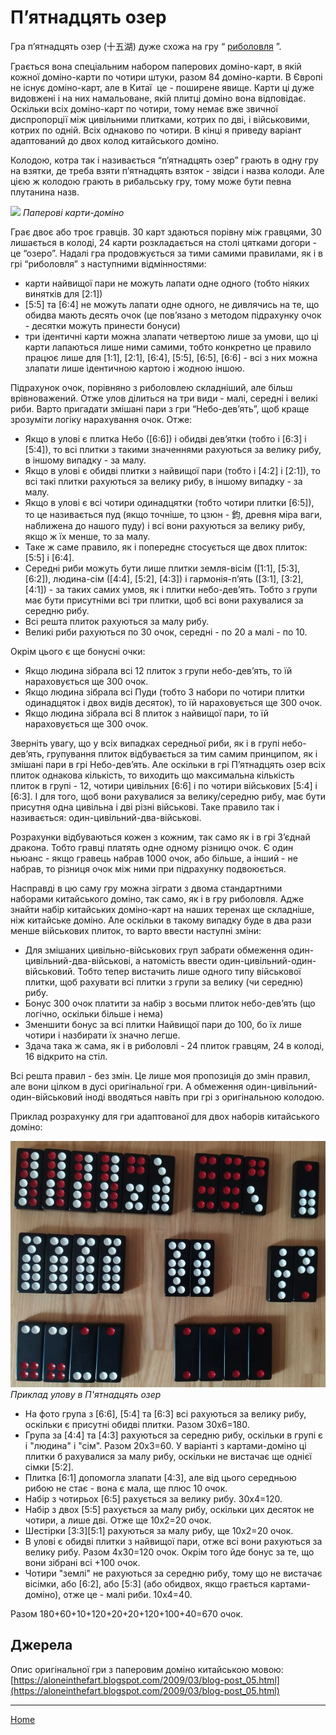 # П’ятнадцять озер

Гра п’ятнадцять озер (十五湖) дуже схожа на гру “ [риболовля](/wpua/gupai/fishing/tiuu.html) ”. 

Грається вона спеціальним набором паперових доміно-карт, в якій кожної доміно-карти по чотири штуки, разом 84 доміно-карти. В Європі не існує доміно-карт, але в Китаї  це - поширене явище. Карти ці дуже видовжені і на них намальоване, якій плитці доміно вона відповідає. Оскільки всіх доміно-карт по чотири, тому немає вже звичної диспропорції між цивільними плитками, котрих по дві, і військовими, котрих по одній. Всіх однаково по чотири. В кінці я приведу варіант адаптований до двох колод китайського доміно. 

Колодою, котра так і називається “п’ятнадцять озер” грають в одну гру на взятки, де треба взяти п’ятнадцять взяток - звідси і назва колоди. Але цією ж колодою грають в рибальську гру, тому може бути певна плутанина назв. 

![](https://upload.wikimedia.org/wikipedia/commons/thumb/a/ac/%E5%8D%81%E4%BA%94%E6%B9%96.png/562px-%E5%8D%81%E4%BA%94%E6%B9%96.png)
_Паперові карти-доміно_

Грає двоє або троє гравців. 30 карт здаються порівну між гравцями, 30 лишається в колоді, 24 карти розкладається на столі цятками догори - це “озеро”. Надалі гра продовжується за тими самими правилами, як і в грі “риболовля” з наступними відмінностями: 

 - карти найвищої пари не можуть лапати одне одного (тобто ніяких винятків для [2:1])
 - [5:5] та [6:4] не можуть лапати одне одного, не дивлячись на те, що обидва мають десять очок (це пов’язано з методом підрахунку очок - десятки можуть принести бонуси)
 - три ідентичні карти можна злапати четвертою лише за умови, що ці карти лапаються лише ними самими, тобто конкретно це правило працює лише для [1:1], [2:1], [6:4], [5:5], [6:5], [6:6] - всі з них можна злапати лише ідентичною картою і жодною іншою.

Підрахунок очок, порівняно з риболовлею складніший, але більш врівноважений. Отже улов ділиться на три види - малі, середні і великі риби. Варто пригадати змішані пари з гри “Небо-дев’ять”, щоб краще зрозуміти логіку нарахування очок. Отже: 

 - Якщо в улові є плитка Небо ([6:6]) і обидві дев’ятки (тобто і [6:3] і [5:4]), то всі плитки з такими значеннями рахуються за велику рибу, в іншому випадку - за малу.
 - Якщо в улові є обидві плитки з найвищої пари (тобто і [4:2] і [2:1]), то всі такі плитки рахуються за велику рибу, в іншому випадку - за малу.
 - Якщо в улові є всі чотири одинадцятки (тобто чотири плитки [6:5]), то це називається пуд (якщо точніше, то цзюн - 鈞, древня міра ваги, наближена до нашого пуду) і всі вони рахуються за велику рибу, якщо ж їх менше, то за малу.
 - Таке ж саме правило, як і попереднє стосується ще двох плиток: [5:5] і [6:4].
 - Середні риби можуть бути лише плитки земля-вісім ([1:1], [5:3], [6:2]), людина-сім ([4:4], [5:2], [4:3]) і гармонія-п’ять ([3:1], [3:2], [4:1]) - за таких самих умов, як і плитки небо-дев’ять. Тобто з групи має бути присутніми всі три плитки, щоб всі вони рахувалися за середню рибу. 
 - Всі решта плиток рахуються за малу рибу.
 - Великі риби рахуються по 30 очок, середні - по 20 а малі - по 10. 

Окрім цього є ще бонусні очки: 

 - Якщо людина зібрала всі 12 плиток з групи небо-дев’ять, то їй нараховується ще 300 очок.
 - Якщо людина зібрала всі Пуди (тобто 3 набори по чотири плитки одинадцяток і двох видів десяток), то їй нараховується ще 300 очок.
 - Якщо людина зібрала всі 8 плиток з найвищої пари, то їй нараховується ще 300 очок.

Зверніть увагу, що у всіх випадках середньої риби, як і в групі небо-дев’ять, групування плиток відбувається за тим самим принципом, як і змішані пари в грі Небо-дев’ять. Але оскільки в грі П’ятнадцять озер всіх плиток однакова кількість, то виходить що максимальна кількість плиток в групі - 12, чотири цивільних [6:6] і по чотири військових [5:4] і [6:3]. І для того, щоб вони рахувалися за велику/середню рибу, має бути присутня одна цивільна і дві різні військові. Таке правило так і називається: один-цивільний-два-військові. 

Розрахунки відбуваються кожен з кожним, так само як і в грі З’єднай дракона. Тобто гравці платять одне одному різницю очок. Є один ньюанс - якщо гравець набрав 1000 очок, або більше, а інший - не набрав, то різниця очок між ними при підрахунку подвоюється. 

Насправді в цю саму гру можна зіграти з двома стандартними наборами китайського доміно, так само, як і в гру риболовля. Адже знайти набір китайських доміно-карт на наших теренах ще складніше, ніж китайське доміно. Але оскільки в такому випадку буде в два рази менше військових плиток, то варто ввести наступні зміни: 

 - Для змішаних цивільно-військових груп забрати обмеження один-цивільний-два-військові, а натомість ввести один-цивільний-один-військовий. Тобто тепер вистачить лише одного типу військової плитки, щоб рахувати всі плитки з групи за велику (чи середню) рибу.
 - Бонус 300 очок платити за набір з восьми плиток небо-дев’ять (що логічно, оскільки більше і нема)
 - Зменшити бонус за всі плитки Найвищої пари до 100, бо їх лише чотири і назбирати їх значно легше.
 - Здача така ж сама, як і в риболовлі - 24 плиток гравцям, 24 в колоді, 16 відкрито на стіл.

Всі решта правил - без змін. Це лише моя пропозиція до змін правил, але вони цілком в дусі оригінальної гри. А обмеження один-цивільний-один-військовий іноді вводяться навіть при грі з оригінальною колодою. 

Приклад розрахунку для гри адаптованої для двох наборів китайського доміно: 

![](/docs/assets/images/gupai/shi-wu-hu-catch.jpg?w=578)
_Приклад улову в П'ятнадцять озер_

 - На фото група з [6:6], [5:4] та [6:3] всі рахуються за велику рибу, оскільки є присутні обидві плитки. Разом 30х6=180.   
 - Група за [4:4] та [4:3] рахуються за середню рибу, оскільки в групі є і "людина" і "сім". Разом 20х3=60. У варіанті з картами-доміно ці плитки б рахувалися за малу рибу, оскільки не вистачає ще однієї сімки [5:2].   
 - Плитка [6:1] допомогла злапати [4:3], але від цього середньою рибою не стає - вона є мала, ще плюс 10 очок.   
 - Набір з чотирьох [6:5] рахується за велику рибу. 30х4=120.   
 - Набір з двох [5:5] рахується за малу рибу, оскільки цих десяток не чотири, а лише дві. Отже ще 10х2=20 очок.   
 - Шестірки [3:3][5:1] рахуються за малу рибу, ще 10х2=20 очок.   
 - В улові є обидві плитки з найвищої пари, отже всі вони рахуються за велику рибу. Разом 4х30=120 очок. Окрім того йде бонус за те, що вони зібрані всі +100 очок.   
 - Чотири "землі" не рахуються за середню рибу, тому що не вистачає вісімки, або [6:2], або [5:3] (або обидвох, якщо грається картами-доміно), отже це - малі риби. 10х4=40.

Разом 180+60+10+120+20+20+120+100+40=670 очок. 

## Джерела 

Опис оригінальної гри з паперовим доміно китайською мовою: [https://aloneinthefart.blogspot.com/2009/03/blog-post_05.html](https://aloneinthefart.blogspot.com/2009/03/blog-post_05.html) 

---  

[Home](/wpua/gupai/index.html)
